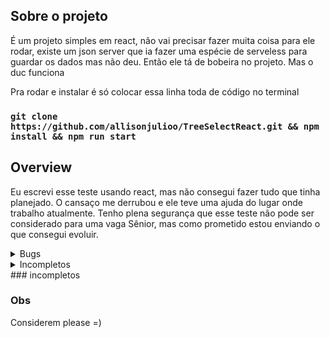 ## Sobre o projeto

É um projeto simples em react, não vai precisar fazer muita coisa para ele rodar, existe um json server que ia fazer uma espécie de serveless para guardar os dados mas não deu.
Então ele tá de bobeira no projeto. Mas o duc funciona

Pra rodar e instalar é só colocar essa linha toda de código no terminal

### `git clone https://github.com/allisonjulioo/TreeSelectReact.git && npm install && npm run start`




## Overview

Eu escrevi esse teste usando react, mas não consegui fazer tudo que tinha planejado. O cansaço me derrubou e ele teve uma ajuda do lugar onde trabalho atualmente. 
Tenho plena segurança que esse teste não pode ser considerado para uma vaga Sênior, mas como prometido estou enviando o que consegui evoluir. 


<details>
 <summary>Bugs</summary>
- Seleção múltipla
- Listagem
- Testes
</details>

<details>
 <summary>Incompletos</summary>
...projeto,
- Testes, 
- usabilidade
</details>
### incompletos


### Obs 
Considerem please =)
 
